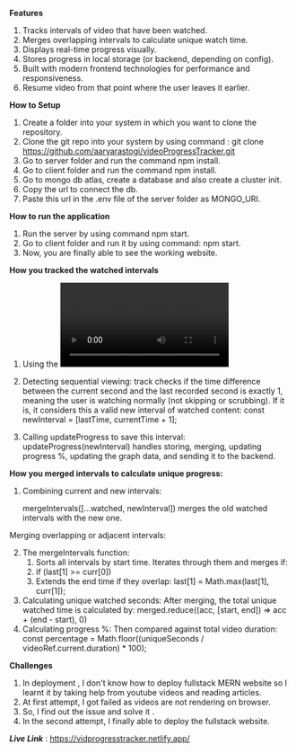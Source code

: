 **Features**
1. Tracks intervals of video that have been watched.
2. Merges overlapping intervals to calculate unique watch time.
3. Displays real-time progress visually.
4. Stores progress in local storage (or backend, depending on config).
5. Built with modern frontend technologies for performance and responsiveness.
6. Resume video from that point where the user leaves it earlier.

**How to Setup**
1. Create a folder into your system in which you want to clone the repository.
2. Clone the git repo into your system by using command : git clone https://github.com/aaryarastogi/videoProgressTracker.git
3. Go to server folder and run the command npm install.
4. Go to client folder and run the command npm install.
5. Go to mongo db atlas, create a database and also create a cluster init.
6. Copy the url to connect the db.
7. Paste this url in the .env file of the server folder as MONGO_URI.

**How to run the application**
1. Run the server by using command npm start.
2. Go to client folder and run it by using command: npm start.
3. Now, you are finally able to see the working website.

**How you tracked the watched intervals**
1. Using the <video> element's timeupdate event:
  Inside the useEffect that runs when watched changes, a track function is registered using: video.addEventListener('timeupdate', track);
   
2. Detecting sequential viewing: track checks if the time difference between the current second and the last recorded second is exactly 1, meaning the user is watching normally (not   skipping or scrubbing). If it is, it considers this a valid new interval of watched content:
     const newInterval = [lastTime, currentTime + 1];
   
3. Calling updateProgress to save this interval:
      updateProgress(newInterval) handles storing, merging, updating progress %, updating the graph data, and sending it to the backend.

**How you merged intervals to calculate unique progress:**
1. Combining current and new intervals:

   mergeIntervals([...watched, newInterval]) merges the old watched intervals with the new one.

  Merging overlapping or adjacent intervals:

2. The mergeIntervals function:
      1. Sorts all intervals by start time. Iterates through them and merges if:
      2. if (last[1] >= curr[0])    
      3. Extends the end time if they overlap: last[1] = Math.max(last[1], curr[1]);
3. Calculating unique watched seconds: After merging, the total unique watched time is calculated by:
      merged.reduce((acc, [start, end]) => acc + (end - start), 0)
4. Calculating progress %: Then compared against total video duration:
      const percentage = Math.floor((uniqueSeconds / videoRef.current.duration) * 100);

**Challenges**
1. In deployment , I don't know how to deploy fullstack MERN website so I learnt it by taking help from youtube videos and reading articles.
2. At first attempt, I got failed as videos are not rendering on browser.
3. So, I find out the issue and solve it .
4. In the second attempt, I finally able to deploy the fullstack website.

_**Live Link**_ : https://vidprogresstracker.netlify.app/

                           
